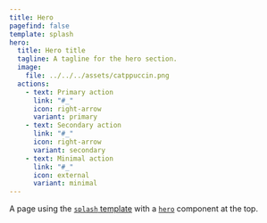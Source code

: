 ```yaml
---
title: Hero
pagefind: false
template: splash
hero:
  title: Hero title
  tagline: A tagline for the hero section.
  image:
    file: ../../../assets/catppuccin.png
  actions:
    - text: Primary action
      link: "#_"
      icon: right-arrow
      variant: primary
    - text: Secondary action
      link: "#_"
      icon: right-arrow
      variant: secondary
    - text: Minimal action
      link: "#_"
      icon: external
      variant: minimal
---
```


A page using the [`splash` template](https://starlight.astro.build/reference/frontmatter/#template) with a [`hero`](https://starlight.astro.build/reference/frontmatter/#banner) component at the top.
